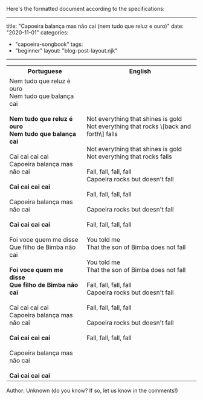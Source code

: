 Here's the formatted document according to the specifications:

---
title: "Capoeira balança mas não cai (nem tudo que reluz e ouro)"
date: "2020-11-01"
categories: 
  - "capoeira-songbook"
tags: 
  - "beginner"
layout: "blog-post-layout.njk"
---

<table class="capoeira-table">
    <tr class="header-row">
        <th>Portuguese</th>
        <th>English</th>
    </tr>
    <tr>
        <td>Nem tudo que reluz é ouro<br>
Nem tudo que balança cai<br>
<br>
<strong>Nem tudo que reluz é ouro<br>
Nem tudo que balança cai</strong><br>
<br>
Cai cai cai cai<br>
Capoeira balança mas não cai<br>
<br>
<strong>Cai cai cai cai</strong><br>
<br>
Capoeira balança mas não cai<br>
<br>
<strong>Cai cai cai cai</strong><br>
<br>
Foi voce quem me disse<br>
Que filho de Bimba não cai<br>
<br>
<strong>Foi voce quem me disse<br>
Que filho de Bimba não cai</strong><br>
<br>
Cai cai cai cai<br>
Capoeira balança mas não cai<br>
<br>
<strong>Cai cai cai cai</strong><br>
<br>
Capoeira balança mas não cai<br>
<br>
<strong>Cai cai cai cai</strong></td>
        <td>Not everything that shines is gold<br>
Not everything that rocks \[back and forth\] falls<br>
<br>
Not everything that shines is gold<br>
Not everything that rocks falls<br>
<br>
Fall, fall, fall, fall<br>
Capoeira rocks but doesn't fall<br>
<br>
Fall, fall, fall, fall<br>
<br>
Capoeira rocks but doesn't fall<br>
<br>
Fall, fall, fall, fall<br>
<br>
You told me<br>
That the son of Bimba does not fall<br>
<br>
You told me<br>
That the son of Bimba does not fall<br>
<br>
Fall, fall, fall, fall<br>
Capoeira rocks but doesn't fall<br>
<br>
Fall, fall, fall, fall<br>
<br>
Capoeira rocks but doesn't fall<br>
<br>
Fall, fall, fall, fall</td>
    </tr>
</table>

<figcaption>

Author: Unknown (do you know? If so, let us know in the comments!)

</figcaption>